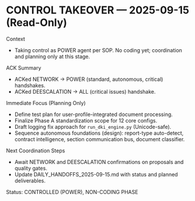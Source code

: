 # CONTROL TAKEOVER — 2025-09-15 (Read-Only)

Context
- Taking control as POWER agent per SOP. No coding yet; coordination and planning only at this stage.

ACK Summary
- ACKed NETWORK → POWER (standard, autonomous, critical) handshakes.
- ACKed DEESCALATION → ALL (critical issues) handshake.

Immediate Focus (Planning Only)
- Define test plan for user-profile-integrated document processing.
- Finalize Phase A standardization scope for 12 core configs.
- Draft logging fix approach for `run_dki_engine.py` (Unicode-safe).
- Sequence autonomous foundations (design): report-type auto-detect, contract intelligence, section communication bus, document classifier.

Next Coordination Steps
- Await NETWORK and DEESCALATION confirmations on proposals and quality gates.
- Update DAILY_HANDOFFS_2025-09-15.md with status and planned deliverables.

Status: CONTROLLED (POWER), NON-CODING PHASE

